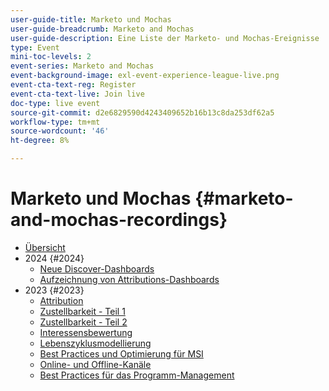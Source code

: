 ```yaml
---
user-guide-title: Marketo und Mochas
user-guide-breadcrumb: Marketo and Mochas
user-guide-description: Eine Liste der Marketo- und Mochas-Ereignisse
type: Event
mini-toc-levels: 2
event-series: Marketo and Mochas
event-background-image: exl-event-experience-league-live.png
event-cta-text-reg: Register
event-cta-text-live: Join live
doc-type: live event
source-git-commit: d2e6829590d4243409652b16b13c8da253df62a5
workflow-type: tm+mt
source-wordcount: '46'
ht-degree: 8%

---
```



# Marketo und Mochas {#marketo-and-mochas-recordings}

+ [Übersicht](overview.md)
+ 2024 {#2024}
   + [Neue Discover-Dashboards](2024/new-discover-dashboard.md)
   + [Aufzeichnung von Attributions-Dashboards](2024/attribution-dashboard-recording.md)
+ 2023 {#2023}
   + [Attribution](2023/attribution.md)
   + [Zustellbarkeit - Teil 1](2023/deliverability-part-one.md)
   + [Zustellbarkeit - Teil 2](2023/deliverability-part-two.md)
   + [Interessensbewertung](2023/lead-scoring.md)
   + [Lebenszyklusmodellierung](2023/lifecycle-modeling.md)
   + [Best Practices und Optimierung für MSI](2023/msi-best-practices.md)
   + [Online- und Offline-Kanäle](2023/online-offline.md)
   + [Best Practices für das Programm-Management](2023/program-management.md)